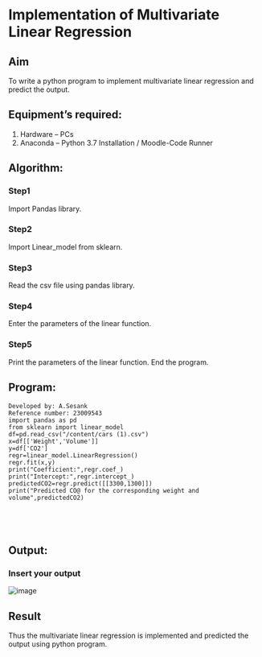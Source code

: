 # Implementation of Multivariate Linear Regression
## Aim
To write a python program to implement multivariate linear regression and predict the output.
## Equipment’s required:
1.	Hardware – PCs
2.	Anaconda – Python 3.7 Installation / Moodle-Code Runner
## Algorithm:
### Step1
Import Pandas library.
### Step2
Import Linear_model from sklearn.
### Step3
Read the csv file using pandas library.
### Step4
Enter the parameters of the linear function.
### Step5
Print the parameters of the linear function. End the program.

## Program:
```
Developed by: A.Sesank
Reference number: 23009543
import pandas as pd
from sklearn import linear_model
df=pd.read_csv("/content/cars (1).csv")
x=df[['Weight','Volume']]
y=df['CO2']
regr=linear_model.LinearRegression()
regr.fit(x,y)
print("Coefficient:",regr.coef_)
print("Intercept:",regr.intercept_)
predictedCO2=regr.predict([[3300,1300]])
print("Predicted CO@ for the corresponding weight and volume",predictedCO2)





```
## Output:

### Insert your output

![image](https://github.com/ALLAMSESANK/Multivariate-Linear-Regression/assets/147120920/f87b360d-414e-4c22-b229-1a8a5ea7a83e)


## Result
Thus the multivariate linear regression is implemented and predicted the output using python program.
